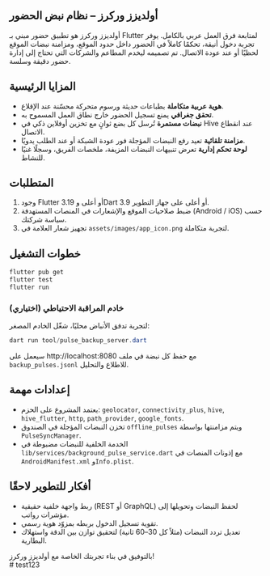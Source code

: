 ## أولديزز وركرز – نظام نبض الحضور

أولديزز وركرز هو تطبيق حضور مبني بـ Flutter لمتابعة فرق العمل عربي بالكامل. يوفر تجربة دخول أنيقة، تحكمًا كاملاً في الحضور داخل حدود الموقع، ومزامنة نبضات الموقع لحظيًا أو عند عودة الاتصال. تم تصميمه ليخدم المطاعم والشركات التي تحتاج إلى إدارة حضور دقيقة وسلسة.

## المزايا الرئيسية

- **هوية عربية متكاملة** بطباعات حديثة ورسوم متحركة محسّنة عند الإقلاع.
- **تحقق جغرافي** يمنع تسجيل الحضور خارج نطاق العمل المسموح به.
- **نبضات مستمرة** تُرسل كل بضع ثوانٍ مع تخزين أوفلاين ذكي في Hive عند انقطاع الاتصال.
- **مزامنة تلقائية** تعيد رفع النبضات المؤجلة فور عودة الشبكة أو عند الطلب يدويًا.
- **لوحة تحكم إدارية** تعرض تنبيهات النبضات المزيفة، ملخصات الفريق، وسجلًا غنيًا للنشاط.

## المتطلبات

1. وجود Flutter 3.19 أو أعلى وDart 3.9 أو أعلى على جهاز التطوير.
2. ضبط صلاحيات الموقع والإشعارات في المنصات المستهدفة (Android / iOS) حسب سياسة شركتك.
3. تجهيز شعار العلامة في `assets/images/app_icon.png` لتجربة متكاملة.

## خطوات التشغيل

```powershell
flutter pub get
flutter test
flutter run
```

### خادم المراقبة الاحتياطي (اختياري)

لتجربة تدفق الأنباض محليًا، شغّل الخادم المصغر:

```powershell
dart run tool/pulse_backup_server.dart
```

سيعمل على http://localhost:8080 مع حفظ كل نبضة في ملف `backup_pulses.jsonl` للاطلاع والتحليل.

## إعدادات مهمة

- يعتمد المشروع على الحزم: `geolocator`, `connectivity_plus`, `hive`, `hive_flutter`, `http`, `path_provider`, `google_fonts`.
- تخزن النبضات المؤجلة في الصندوق `offline_pulses` ويتم مزامنتها بواسطة `PulseSyncManager`.
- الخدمة الخلفية للنبضات مضبوطة في `lib/services/background_pulse_service.dart` مع إذونات المنصات في `AndroidManifest.xml` و`Info.plist`.

## أفكار للتطوير لاحقًا

- ربط واجهة خلفية حقيقية (REST أو GraphQL) لحفظ النبضات وتحويلها إلى مؤشرات رواتب.
- تقوية تسجيل الدخول بربطه بمزوّد هوية رسمي.
- تعديل تردد النبضات (مثلاً كل 30–60 ثانية) لتحقيق توازن بين الدقة واستهلاك البطارية.

بالتوفيق في بناء تجربتك الخاصة مع أولديزز وركرز!  
#   t e s t 1 2 3  
 
